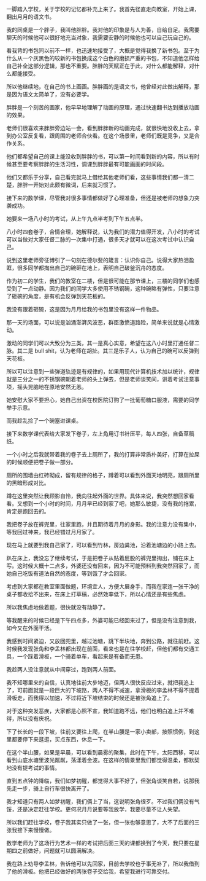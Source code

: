 一脚踏入学校，关于学校的记忆都补充上来了。我首先径直走向教室，开始上课，翻出月月的语文书。

我的同桌是一个胖子，我叫他胖胖。我对他的印象是与人为善，自给自足。我需要聊天的时候他可以很好地充当对象，我需要安静的时候他也可以自己玩自己的。

看我背的书包同以前不一样，也迅速地接受了，大概是觉得我换了新书包。至于为什么从一个灰黑色的较新的书包换成这个白色的磨损严重的书包，不知道他怎样给自己补全这部分逻辑，那也不重要。胖胖的天赋正在于此，对什么都能解释，对什么都能接受。

所以他继续地，在自己的书上画画。胖胖画的是语文书，他曾经对此做出解释，那是因为语文太简单了，没有必要学。

胖胖是一个刻苦的画家，他早早地理解了动画的原理，通过快速翻书达到播放动画的效果。

老师们很喜欢来胖胖旁边站一会，看到胖胖新的动画完成，就很快地没收上去，拿到办公室反复看，跟周围的老师合伙看。在这个场景里，老师们既是竞争，又是合作关系。

他们都希望自己的课上能没收到胖胖的书，可以第一时间看到新的内容，所以有时候甚至要考察胖胖的生活习性，调课到胖胖最有可能画画的时间段。

他们又都乐于分享，自己看完就马上借给其他老师们看，这些事情我们都一清二楚，胖胖一开始对此颇有微词，后来就习惯了。

接下来的数学课，尽管我对很多事情都做好了心理准备，但还是被老师的想象力突袭成功。

她要来一场八小时的考试，从上午九点半考到下午五点半。

八小时四套卷子，合情合理，她解释说，认为我们的潜力值得开发，八小时的考试可以当做对大家任督二脉的一次集中打通，很多天才就可以在这次考试中认识自己。

说到这里老师旁征博引了一句刻在德尔斐的箴言：认识你自己。说得大家热泪盈眶，很多同学都掏出自己的碗砸在地上，表明自己破釜沉舟的态度。

作为初二的学生，我们的教室在二楼，但是很可能在那节课上，三楼的同学们也感受到了一点动静。因为我们的同学大多使用不锈钢碗，这种碗略有弹性，只要注意了砸碗的角度，是有机会反弹到天花板的。

我没有跟着砸碗，这是因为月月给我的书包里没有这样一件物品。

那一天的场面，可以说是汹涌澎湃风波恶，群臣激愤道路险，简单来说就是心情激动。

激动的同学们可以大致分为三类，其一是真心实意，希望在这八小时里打通任督二脉。其二是 bull shit，认为老师在胡扯。其三是乐子人，认为自己的碗可以反弹到天花板。

所以可以注意到一些弹道轨迹是有规律的，如果用现代计算机技术加以统计，规律就是三分之一的不锈钢碗朝着老师的头上弹去，但是老师谈笑间，讲着考试注意事项，摇头晃脑地在原地安然无恙。

她安慰大家不要担心，她自己出资在校医院订购了一批葡萄糖口服液，需要的同学举手示意。

而我趁乱捡了一个碗塞进课桌。

接下来数学课代表给大家发下卷子，左上角用订书针压平，每人四张，自备草稿纸。

一个小时之后我就带着我的卷子去上厕所了，我的打算非常质朴美好，打算在拉屎的时候顺便把卷子做一部分。

厕所的围墙由红砖砌成，留有规律的格子，蹲着可以看到外面天地明亮，跟厕所里的黑暗形成对比。

蹲在这里突然让我顾影自怜，我向往起外面的世界。具体来说，我突然想回家看看。又想到一个小时的时间，月月早已经到家了吧，她那么敏捷，没有我的拖累，肯定是跑回去的。

我把卷子放在裤兜里，往家里跑，并且期待着月月的身影。我的注意力没有集中，等我回过神来，我已经错过月月家了。

现在马上就要到我自己家了，可以看到竹林，房边粪池，沿着池塘边的小路上去。

趴在床上，我没忘了继续考试，于是把卷子从贴着屁股的裤兜里掏出，铺在床上写。这时候大概十二点多，外婆还没有回来，因为不可能预料到我突然回家了，而她自己吃饭有道法自然的态度，等到饿了才会回家。

考虑到大家都在教室里面做题，环境宜人，方便大展身手，而我在家连一张干净的桌子都收拾不出来，在床上打草稿，必然效率低下，所以心情还是有些焦虑。

所以我焦虑地做着题，很快就没有动静了。

等我醒来的时候已经是下午四点多，外婆可能已经回来过了，但是没有注意到我，如今又在外面干活。

我感到时间紧迫，又放回兜里，越过池塘，跳下半块地，奔到公路，就往前赶。这时候我发现张角和李孟林都出现在前面，看来也是在往学校赶，但他们都有交通工具，一个踩着滑板，一个骑着单车，看起来是有备而无患。

我趁两人没注意就从中间穿过，跑到两人前面。

我不知哪里来的自信，认真地往前大步地迈，但两人很快反应过来，就把我追上了，可前面就是一段巨大的下坡路，两人不得不减速，拿滑板的李孟林不得不提着滑板走，而我得以加速，不过将近下坡结束的时候还是被张角追上了。

对于这种突发恶疾，大家都是心照不宣，我知道跑不远，他们也明白追上并不难得，所以没有庆祝。

下了长长的一段下坡，往前又要往上爬，在半山腰是一家小卖部，按照惯例，到这里都要停下来逛逛，买点东西，休息一下。

在这个半山腰，如果是早晨，可以看到晨雾的聚集，此时在下午，太阳西移，可以看到山底水塘里波光粼粼，荡漾着金波。在这样的情景里我们都觉得温柔，都默契地没有提考试的事情。

直到五点钟的降临，我们如梦初醒，都觉得大事不好了，但张角谈笑自若，说那我先走一步，骑上自行车很快离开了。

我才知道只有两人如梦初醒，我们俩上了当，这说明张角很歹。不过我们俩没有气馁，还是决定赶往学校。更何况月月说要等我放学，我要尽量不让人失望。

所以我们赶往学校，卷子我其实只做了一张，但一张也够意思了，大不了后面的三张我接下来慢慢做。

数学老师为了这场行为艺术一样的考试把后面三天的课都换到了今天，我只要在星期四之前做好，问题就可以圆满解决。

我在路上劝导李孟林，告诉他可以先回家，目前去学校也于事无补了，所以我借到了他的滑板。他把已经做好的两张卷子交给我，希望我进行可靠交付。

